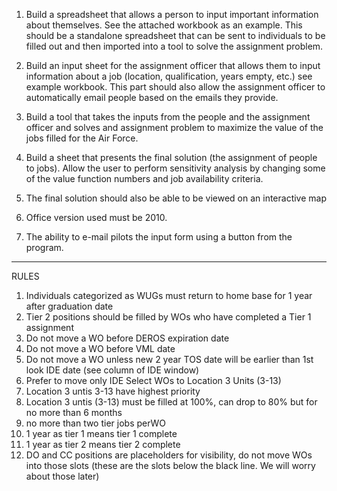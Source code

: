 1. Build a spreadsheet that allows a person to input important information about themselves.  See the attached workbook as an example.  This should be a standalone spreadsheet that can be sent to individuals to be filled out and then imported into a tool to solve the assignment problem.
 
2. Build an input sheet for the assignment officer that allows them to input information about a job (location, qualification, years empty, etc.) see example workbook.  This part should also allow the assignment officer to automatically email people based on the emails they provide.
 
3. Build a tool that takes the inputs from the people and the assignment officer and solves and assignment problem to maximize the value of the jobs filled for the Air Force.
 
4. Build a sheet that presents the final solution (the assignment of people to jobs). Allow the user to perform sensitivity analysis by changing some of the value function numbers and job availability criteria.
 
5. The final solution should also be able to be viewed on an interactive map 

6. Office version used must be 2010.

7. The ability to e-mail pilots the input form using a button from the program.


-------------------------------------------------------------------------
RULES

1. Individuals categorized as WUGs must return to home base for 1 year after graduation date
2. Tier 2 positions should be filled by WOs who have completed a Tier 1 assignment
3. Do not move a WO before DEROS expiration date
4. Do not move a WO before VML date
5. Do not move a WO unless new 2 year TOS date will be earlier than 1st look IDE date (see column of IDE window)
6. Prefer to move only IDE Select WOs to Location 3 Units (3-13)
7. Location 3 untis 3-13 have highest priority
8. Location 3 untis (3-13) must be filled at 100%, can drop to 80% but for no more than 6 months 
9. no more than two tier jobs perWO
10. 1 year as tier 1 means tier 1 complete
11. 1 year as tier 2 means tier 2 complete
12. DO and CC positions are placeholders for visibility, do not move WOs into those slots (these are the slots below the black line.  We will worry about those later)
